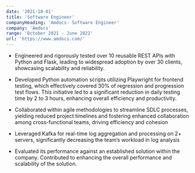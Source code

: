```yaml
---
date: '2021-10-01'
title: 'Software Engineer'
companyHeading: 'Amdocs- Software Engineer'
company: 'Amdocs'
range: 'October 2021 - June 2022'
url: 'https://www.amdocs.com/'
---
```


- Engineered and rigorously tested over 10 reusable REST APIs with Python and Flask, leading to widespread adoption by over 30 clients, showcasing scalability and reliability.

- Developed Python automation scripts utilizing Playwright for frontend testing, which effectively covered 30% of regression and progression test flows. This initiative led to a significant reduction in daily testing time by 2 to 3 hours, enhancing overall efficiency and productivity.

- Collaborated within agile methodologies to streamline SDLC processes, yielding reduced project timelines and fostering enhanced collaboration among cross-functional teams, driving efficiency and cohesion

- Leveraged Kafka for real-time log aggregation and processing on 2+ servers, significantly decreasing the team’s workload in log analysis

- Evaluated its performance against an established solution within the company. Contributed to enhancing the overall performance and scalability of the solution.


